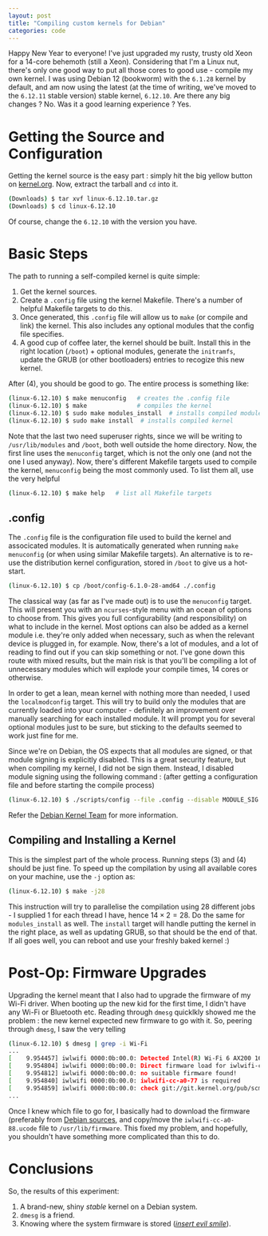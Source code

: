```yaml
---
layout: post
title: "Compiling custom kernels for Debian"
categories: code
---
```


Happy New Year to everyone! I've just upgraded my rusty, trusty old Xeon for a 14-core behemoth (still a Xeon). Considering that I'm a Linux nut, there's only one good way to put all those cores to good use - compile my own kernel. I was using Debian 12 (bookworm) with the `6.1.28` kernel by default, and am now using the latest (at the time of writing, we've moved to the `6.12.11` stable version) stable kernel, `6.12.10`. Are there any big changes ? No. Was it a good learning experience ? Yes.

# Getting the Source and Configuration

Getting the kernel source is the easy part : simply hit the big yellow button on [kernel.org](https://kernel.org/). Now, extract the tarball and `cd` into it.

```bash
(Downloads) $ tar xvf linux-6.12.10.tar.gz
(Downloads) $ cd linux-6.12.10
```

Of course, change the `6.12.10` with the version you have. 

# Basic Steps

The path to running a self-compiled kernel is quite simple:

1. Get the kernel sources.
2. Create a `.config` file using the kernel Makefile. There's a number of helpful Makefile targets to do this.
3. Once generated, this `.config` file will allow us to `make` (or compile and link) the kernel. This also includes any optional modules that the config file specifies.
4. A good cup of coffee later, the kernel should be built. Install this in the right location (`/boot`) + optional modules, generate the `initramfs`, update the GRUB (or other bootloaders) entries to recogize this new kernel.

After (4), you should be good to go. The entire process is something like:

```bash
(linux-6.12.10) $ make menuconfig   # creates the .config file
(linux-6.12.10) $ make              # compiles the kernel
(linux-6.12.10) $ sudo make modules_install  # installs compiled modules
(linux-6.12.10) $ sudo make install  # installs compiled kernel
```

Note that the last two need superuser rights, since we will be writing to `/usr/lib/modules` and `/boot`, both well outside the home directory. Now, the first line uses the `menuconfig` target, which is not the only one (and not the one I used anyway). Now, there's different Makefile targets used to compile the kernel, `menuconfig` being the most commonly used. To list them all, use the very helpful

```bash
(linux-6.12.10) $ make help   # list all Makefile targets
```


## .config

The `.config` file is the configuration file used to build the kernel and associcated modules. It is automatically generated when running `make menuconfig` (or when using similar Makefile targets). An alternative is to re-use the distribution kernel configuration, stored in `/boot` to give us a hot-start.

```bash
(linux-6.12.10) $ cp /boot/config-6.1.0-28-amd64 ./.config
```

The classical way (as far as I've made out) is to use the `menuconfig` target. This will present you with an `ncurses`-style menu with an ocean of options to choose from. This gives you full configurability (and responsibility) on what to include in the kernel. Most options can also be added as a kernel module i.e. they're only added when necessary, such as when the relevant device is plugged in, for example. Now, there's a lot of modules, and a lot of reading to find out if you can skip something or not. I've gone down this route with mixed results, but the main risk is that you'll be compiling a lot of unnecessary modules which will explode your compile times, 14 cores or otherwise.

In order to get a lean, mean kernel with nothing more than needed, I used the `localmodconfig` target. This will try to build only the modules that are currently loaded into your computer - definitely an improvement over manually searching for each installed module. It will prompt you for several optional modules just to be sure, but sticking to the defaults seemed to work just fine for me. 

<div class="Remark" text="Debian Specifics">
Since we're on Debian, the OS expects that all modules are signed, or that module signing is explicitly disabled. This is a great security feature, but when compiling my kernel, I did not be sign them. Instead, I disabled module signing using the following command : (after getting a configuration file and before starting the compile process)

```bash
(linux-6.12.10) $ ./scripts/config --file .config --disable MODULE_SIG
```

Refer the [Debian Kernel Team](https://kernel-team.pages.debian.net/kernel-handbook/ch-common-tasks.html#s-common-building) for more information.
</div>


## Compiling and Installing a Kernel

This is the simplest part of the whole process. Running steps (3) and (4) should be just fine. To speed up the compilation by using all available cores on your machine, use the `-j` option as: 

```bash
(linux-6.12.10) $ make -j28
```

This instruction will try to parallelise the compilation using 28 different jobs - I supplied 1 for each thread I have, hence $14 \times 2 = 28$. Do the same for `modules_install` as well. The `install` target will handle putting the kernel in the right place, as well as updating GRUB, so that should be the end of that. If all goes well, you can reboot and use your freshly baked kernel :)


# Post-Op: Firmware Upgrades

Upgrading the kernel meant that I also had to upgrade the firmware of my Wi-Fi driver. When booting up the new kid for the first time, I didn't have any Wi-Fi or Bluetooth etc. Reading through `dmesg` quicklkly showed me the problem : the new kernel expected new firmware to go with it. So, peering through `dmesg`, I saw the very telling 

```bash
(linux-6.12.10) $ dmesg | grep -i Wi-Fi
...
[    9.954457] iwlwifi 0000:0b:00.0: Detected Intel(R) Wi-Fi 6 AX200 160MHz
[    9.954804] iwlwifi 0000:0b:00.0: Direct firmware load for iwlwifi-cc-a0-77.ucode failed with error -2
[    9.954812] iwlwifi 0000:0b:00.0: no suitable firmware found!
[    9.954840] iwlwifi 0000:0b:00.0: iwlwifi-cc-a0-77 is required
[    9.954859] iwlwifi 0000:0b:00.0: check git://git.kernel.org/pub/scm/linux/kernel/git/firmware/linux-firmware.git
...
```

Once I knew which file to go for, I basically had to download the firmware (preferably from [Debian sources](https://packages.debian.org/trixie/firmware-iwlwifi), and copy/move the `iwlwifi-cc-a0-88.ucode` file to `/usr/lib/firmware`. This fixed my problem, and hopefully, you shouldn't have something more complicated than this to do.


# Conclusions

So, the results of this experiment:

1) A brand-new, shiny _stable_ kernel on a Debian system.
2) `dmesg` is a friend.
3) Knowing where the system firmware is stored ([_insert evil smile_](https://tenor.com/view/evil-smile-gif-9846496955827135924)).
